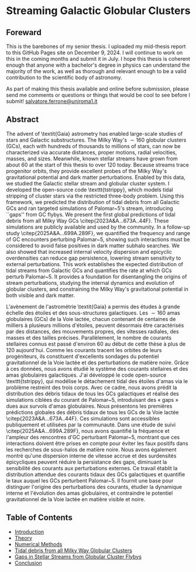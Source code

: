 # Streaming Galactic Globular Clusters

## Foreward
This is the barebones of my senior thesis. I uploaded my mid-thesis report to this GitHub Pages site on December 9, 2024. I will continue to work on this in the coming months and submit it in July. I hope this thesis is coherent enough that anyone with a bachelor's degree in physics can understand the majority of the work, as well as thorough and relevant enough to be a valid contribution to the scientific body of astronomy.


As part of making this thesis available and online before submission, please send me comments or questions or things that would be cool to see before I submit! salvatore.ferrone@uniroma1.it


## Abstract

The advent of \textit{Gaia} astrometry has enabled large-scale studies of stars and Galactic substructures. The Milky Way's $\sim 160$ globular clusters (GCs), each with hundreds of thousands to millions of stars, can now be characterized via accurate distances, proper motions, radial velocities, masses, and sizes. Meanwhile, known stellar streams have grown from about 60 at the start of this thesis to over 120 today. Because streams trace progenitor orbits, they provide excellent probes of the Milky Way's gravitational potential and dark matter perturbations. Enabled by this data, we studied the Galactic stellar stream and globular cluster system. I developed the open-source code \texttt{tstrippy}, which models tidal stripping of cluster stars via the restricted three-body problem. Using this framework, we predicted the distribution of tidal debris from all Galactic GCs and ran targeted simulations of Palomar~5's stream, introducing ``gaps'' from GC flybys. We present the first global predictions of tidal debris from all Milky Way GCs \citep{2023A&A...673A..44F}. These simulations are publicly available and used by the community. In a follow-up study \citep{2025A&A...699A.289F}, we quantified the frequency and range of GC encounters perturbing Palomar~5, showing such interactions must be considered to avoid false positives in dark matter subhalo searches. We also showed that increased internal velocity dispersion and epicyclic overdensities can reduce gap persistence, lowering stream sensitivity to external perturbations. This work establishes the expected distribution of tidal streams from Galactic GCs and quantifies the rate at which GCs perturb Palomar~5. It provides a foundation for disentangling the origins of stream perturbations, studying the internal dynamics and evolution of globular clusters, and constraining the Milky Way's gravitational potential in both visible and dark matter.

L'avènement de l'astrométrie \textit{Gaia} a permis des études à grande échelle des étoiles et des sous-structures galactiques. Les $\sim 160$ amas globulaires (GCs) de la Voie lactée, chacun contenant de centaines de milliers à plusieurs millions d'étoiles, peuvent désormais être caractérisés par des distances, des mouvements propres, des vitesses radiales, des masses et des tailles précises. Parallèlement, le nombre de courants stellaires connus est passé d'environ 60 au début de cette thèse à plus de 120 aujourd'hui. Comme les courants tracent les orbites de leurs progéniteurs, ils constituent d'excellents sondages du potentiel gravitationnel de la Voie lactée et des perturbations de matière noire. Grâce à ces données, nous avons étudié le système des courants stellaires et des amas globulaires galactiques. J'ai développé le code open-source \texttt{tstrippy}, qui modélise le détachement tidal des étoiles d'amas via le problème restreint des trois corps. Avec ce cadre, nous avons prédit la distribution des débris tidaux de tous les GCs galactiques et réalisé des simulations ciblées du courant de Palomar~5, introduisant des « gaps » dues aux survols d'amas globulaires. Nous présentons les premières prédictions globales des débris tidaux de tous les GCs de la Voie lactée \citep{2023A&A...673A..44F}. Ces simulations sont accessibles publiquement et utilisées par la communauté. Dans une étude de suivi \citep{2025A&A...699A.289F}, nous avons quantifié la fréquence et l'ampleur des rencontres d'GC perturbant Palomar~5, montrant que ces interactions doivent être prises en compte pour éviter les faux positifs dans les recherches de sous-halos de matière noire. Nous avons également montré qu'une dispersion interne de vitesse accrue et des surdensités épicycliques peuvent réduire la persistance des gaps, diminuant la sensibilité des courants aux perturbations externes. Ce travail établit la distribution attendue des courants tidaux des GCs galactiques et quantifie le taux auquel les GCs perturbent Palomar~5. Il fournit une base pour distinguer l'origine des perturbations des courants, étudier la dynamique interne et l'évolution des amas globulaires, et contraindre le potentiel gravitationnel de la Voie lactée en matière visible et noire.



## Table of Contents

- [Introduction](introduction.html)
- [Theory](theory.html)
- [Numerical Methods](numerics.html)
- [Tidal debris from all Milky Way Globular Clusters](tidal.html)
- [Gaps in Stellar Streams from Globular Cluster Flybys](gapology.html)
- [Conclusion](conclusion.html)

